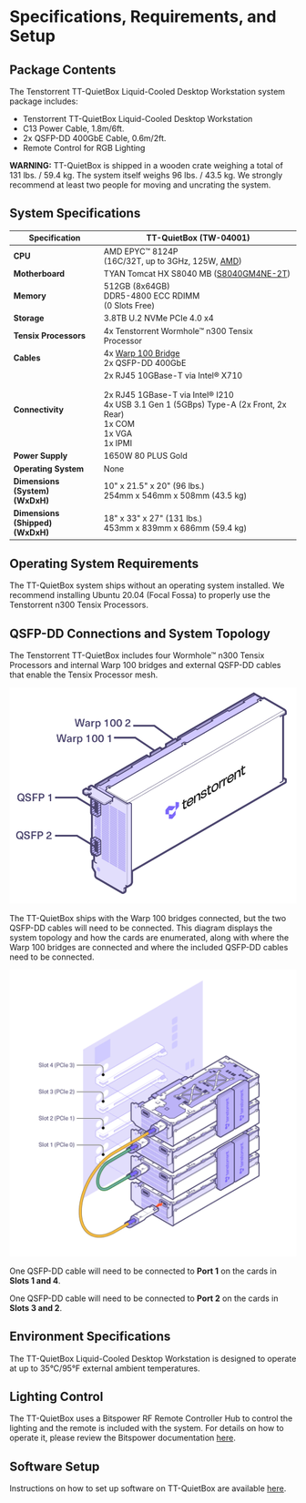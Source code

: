 # Specifications, Requirements, and Setup

## Package Contents

The Tenstorrent TT-QuietBox Liquid-Cooled Desktop Workstation system package includes:

- Tenstorrent TT-QuietBox Liquid-Cooled Desktop Workstation
- C13 Power Cable, 1.8m/6ft.
- 2x QSFP-DD 400GbE Cable, 0.6m/2ft.
- Remote Control for RGB Lighting

**WARNING:** TT-QuietBox is shipped in a wooden crate weighing a total of 131 lbs. / 59.4 kg. The system itself weighs 96 lbs. / 43.5 kg. We strongly recommend at least two people for moving and uncrating the system.

## System Specifications

| Specification                         | TT-QuietBox (TW-04001)                                       |
| ------------------------------------- | ------------------------------------------------------------ |
| **CPU**                               | AMD EPYC™ 8124P<br />(16C/32T, up to 3GHz, 125W, [AMD](https://www.amd.com/en/products/cpu/amd-epyc-8124p)) |
| **Motherboard**                       | TYAN Tomcat HX S8040 MB ([S8040GM4NE-2T](https://www.tyan.com/Motherboards_S8040_S8040GM4NE-2T)) |
| **Memory**                            | 512GB (8x64GB)<br />DDR5-4800 ECC RDIMM<br />(0 Slots Free)  |
| **Storage**                           | 3.8TB U.2 NVMe PCIe 4.0 x4                                   |
| **Tensix Processors**                 | 4x Tenstorrent Wormhole™ n300 Tensix Processor               |
| **Cables**                            | 4x [Warp 100 Bridge](../../aibs/warp100.md)<br />2x QSFP-DD 400GbE |
| **Connectivity**                      | 2x RJ45 10GBase-T via Intel® X710<br /><br />2x RJ45 1GBase-T via Intel® I210<br />4x USB 3.1 Gen 1 (5GBps) Type-A (2x Front, 2x Rear)<br />1x COM<br />1x VGA<br />1x IPMI |
| **Power Supply**                      | 1650W 80 PLUS Gold                                           |
| **Operating System**                  | None                                                         |
| **Dimensions (System)<br />(WxDxH)**  | 10" x 21.5" x 20" (96 lbs.)<br />254mm x 546mm x 508mm (43.5 kg) |
| **Dimensions (Shipped)<br />(WxDxH)** | 18" x 33" x 27" (131 lbs.)<br />453mm x 839mm x 686mm (59.4 kg) |

## Operating System Requirements

The TT-QuietBox system ships without an operating system installed. We recommend installing Ubuntu 20.04 (Focal Fossa) to properly use the Tenstorrent n300 Tensix Processors.

## QSFP-DD Connections and System Topology

The Tenstorrent TT-QuietBox includes four Wormhole™ n300 Tensix Processors and internal Warp 100 bridges and external QSFP-DD cables that enable the Tensix Processor mesh.

![](../../aibs/wormhole/images/wh_portspec.png)

The TT-QuietBox ships with the Warp 100 bridges connected, but the two QSFP-DD cables will need to be connected. This diagram displays the system topology and how the cards are enumerated, along with where the Warp 100 bridges are connected and where the included QSFP-DD cables need to be connected. 

![](qb_topology.png)

One QSFP-DD cable will need to be connected to **Port 1** on the cards in **Slots 1 and 4**.

One QSFP-DD cable will need to be connected to **Port 2** on the cards in **Slots 3 and 2**.

## Environment Specifications

The TT-QuietBox Liquid-Cooled Desktop Workstation is designed to operate at up to 35°C/95°F external ambient temperatures.

## Lighting Control

The TT-QuietBox uses a Bitspower RF Remote Controller Hub to control the lighting and the remote is included with the system. For details on how to operate it, please review the Bitspower documentation [here](BPTA-RFCHUB_IG_V3.pdf).

## Software Setup

Instructions on how to set up software on TT-QuietBox are available [here](https://docs.tenstorrent.com/getting-started/README.html).